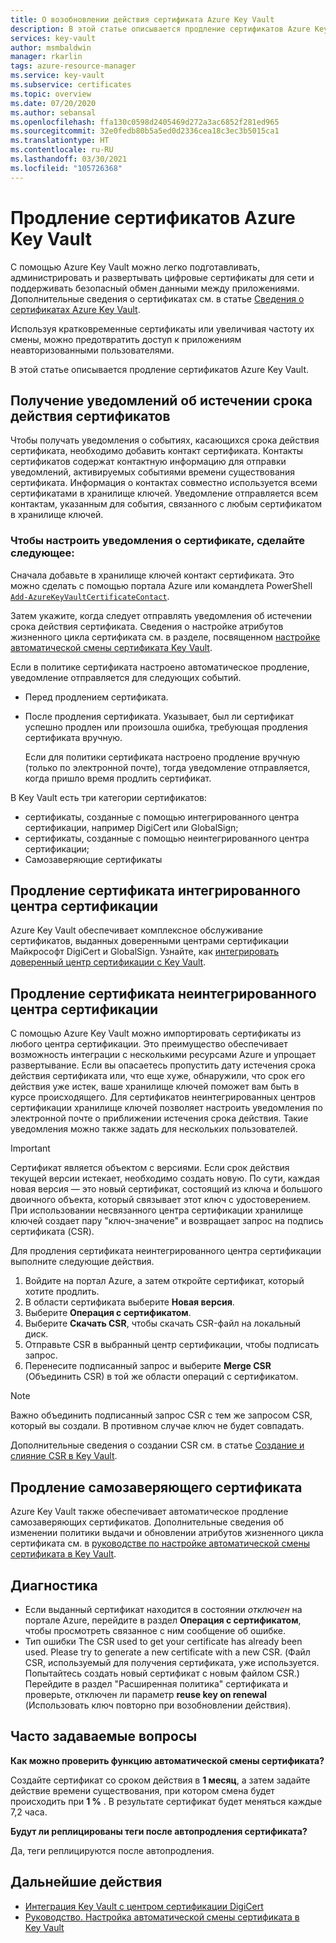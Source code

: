 ```yaml
---
title: О возобновлении действия сертификата Azure Key Vault
description: В этой статье описывается продление сертификатов Azure Key Vault.
services: key-vault
author: msmbaldwin
manager: rkarlin
tags: azure-resource-manager
ms.service: key-vault
ms.subservice: certificates
ms.topic: overview
ms.date: 07/20/2020
ms.author: sebansal
ms.openlocfilehash: ffa130c0598d2405469d272a3ac6852f281ed965
ms.sourcegitcommit: 32e0fedb80b5a5ed0d2336cea18c3ec3b5015ca1
ms.translationtype: HT
ms.contentlocale: ru-RU
ms.lasthandoff: 03/30/2021
ms.locfileid: "105726368"
---
```

# <a name="renew-your-azure-key-vault-certificates"></a>Продление сертификатов Azure Key Vault

С помощью Azure Key Vault можно легко подготавливать, администрировать и развертывать цифровые сертификаты для сети и поддерживать безопасный обмен данными между приложениями. Дополнительные сведения о сертификатах см. в статье [Сведения о сертификатах Azure Key Vault](./about-certificates.md).

Используя кратковременные сертификаты или увеличивая частоту их смены, можно предотвратить доступ к приложениям неавторизованными пользователями.

В этой статье описывается продление сертификатов Azure Key Vault.

## <a name="get-notified-about-certificate-expiration"></a>Получение уведомлений об истечении срока действия сертификатов
Чтобы получать уведомления о событиях, касающихся срока действия сертификата, необходимо добавить контакт сертификата. Контакты сертификатов содержат контактную информацию для отправки уведомлений, активируемых событиями времени существования сертификата. Информация о контактах совместно используется всеми сертификатами в хранилище ключей. Уведомление отправляется всем контактам, указанным для события, связанного с любым сертификатом в хранилище ключей.

### <a name="steps-to-set-certificate-notifications"></a>Чтобы настроить уведомления о сертификате, сделайте следующее:
Сначала добавьте в хранилище ключей контакт сертификата. Это можно сделать с помощью портала Azure или командлета PowerShell [`Add-AzureKeyVaultCertificateContact`](/powershell/module/azurerm.keyvault/add-azurekeyvaultcertificatecontact).

Затем укажите, когда следует отправлять уведомления об истечении срока действия сертификата. Сведения о настройке атрибутов жизненного цикла сертификата см. в разделе, посвященном [настройке автоматической смены сертификата Key Vault](./tutorial-rotate-certificates.md#update-lifecycle-attributes-of-a-stored-certificate).

Если в политике сертификата настроено автоматическое продление, уведомление отправляется для следующих событий.

- Перед продлением сертификата.
- После продления сертификата. Указывает, был ли сертификат успешно продлен или произошла ошибка, требующая продления сертификата вручную.  

  Если для политики сертификата настроено продление вручную (только по электронной почте), тогда уведомление отправляется, когда пришло время продлить сертификат.  

В Key Vault есть три категории сертификатов:
-    сертификаты, созданные с помощью интегрированного центра сертификации, например DigiCert или GlobalSign;
-    сертификаты, созданные с помощью неинтегрированного центра сертификации;
-    Самозаверяющие сертификаты

## <a name="renew-an-integrated-ca-certificate"></a>Продление сертификата интегрированного центра сертификации 
Azure Key Vault обеспечивает комплексное обслуживание сертификатов, выданных доверенными центрами сертификации Майкрософт DigiCert и GlobalSign. Узнайте, как [интегрировать доверенный центр сертификации с Key Vault](./how-to-integrate-certificate-authority.md).

## <a name="renew-a-nonintegrated-ca-certificate"></a>Продление сертификата неинтегрированного центра сертификации 
С помощью Azure Key Vault можно импортировать сертификаты из любого центра сертификации. Это преимущество обеспечивает возможность интеграции с несколькими ресурсами Azure и упрощает развертывание. Если вы опасаетесь пропустить дату истечения срока действия сертификата или, что еще хуже, обнаружили, что срок его действия уже истек, ваше хранилище ключей поможет вам быть в курсе происходящего. Для сертификатов неинтегрированных центров сертификации хранилище ключей позволяет настроить уведомления по электронной почте о приближении истечения срока действия. Такие уведомления можно также задать для нескольких пользователей.

> [!IMPORTANT]
> Сертификат является объектом с версиями. Если срок действия текущей версии истекает, необходимо создать новую. По сути, каждая новая версия — это новый сертификат, состоящий из ключа и большого двоичного объекта, который связывает этот ключ с удостоверением. При использовании несвязанного центра сертификации хранилище ключей создает пару "ключ-значение" и возвращает запрос на подпись сертификата (CSR).

Для продления сертификата неинтегрированного центра сертификации выполните следующие действия.

1. Войдите на портал Azure, а затем откройте сертификат, который хотите продлить.
1. В области сертификата выберите **Новая версия**.
1. Выберите **Операция с сертификатом**.
1. Выберите **Скачать CSR**, чтобы скачать CSR-файл на локальный диск.
1. Отправьте CSR в выбранный центр сертификации, чтобы подписать запрос.
1. Перенесите подписанный запрос и выберите **Merge CSR** (Объединить CSR) в той же области операций с сертификатом.

> [!NOTE]
> Важно объединить подписанный запрос CSR с тем же запросом CSR, который вы создали. В противном случае ключ не будет совпадать.

Дополнительные сведения о создании CSR см. в статье [Создание и слияние CSR в Key Vault]( https://docs.microsoft.com/azure/key-vault/certificates/create-certificate-signing-request#azure-portal).

## <a name="renew-a-self-signed-certificate"></a>Продление самозаверяющего сертификата

Azure Key Vault также обеспечивает автоматическое продление самозаверяющих сертификатов. Дополнительные сведения об изменении политики выдачи и обновлении атрибутов жизненного цикла сертификата см. в [руководстве по настройке автоматической смены сертификата в Key Vault](./tutorial-rotate-certificates.md#update-lifecycle-attributes-of-a-stored-certificate).

## <a name="troubleshoot"></a>Диагностика
* Если выданный сертификат находится в состоянии *отключен* на портале Azure, перейдите в раздел **Операция с сертификатом**, чтобы просмотреть связанное с ним сообщение об ошибке.
* Тип ошибки The CSR used to get your certificate has already been used. Please try to generate a new certificate with a new CSR. (Файл CSR, используемый для получения сертификата, уже используется. Попытайтесь создать новый сертификат с новым файлом CSR.)
  Перейдите в раздел "Расширенная политика" сертификата и проверьте, отключен ли параметр **reuse key on renewal** (Использовать ключ повторно при возобновлении действия).


## <a name="frequently-asked-questions"></a>Часто задаваемые вопросы

**Как можно проверить функцию автоматической смены сертификата?**

Создайте сертификат со сроком действия в **1 месяц**, а затем задайте действие времени существования, при котором смена будет происходить при **1 %** . В результате сертификат будет меняться каждые 7,2 часа.
  
**Будут ли реплицированы теги после автопродления сертификата?**

Да, теги реплицируются после автопродления.

## <a name="next-steps"></a>Дальнейшие действия
*    [Интеграция Key Vault с центром сертификации DigiCert](how-to-integrate-certificate-authority.md)
*    [Руководство. Настройка автоматической смены сертификата в Key Vault](tutorial-rotate-certificates.md)
